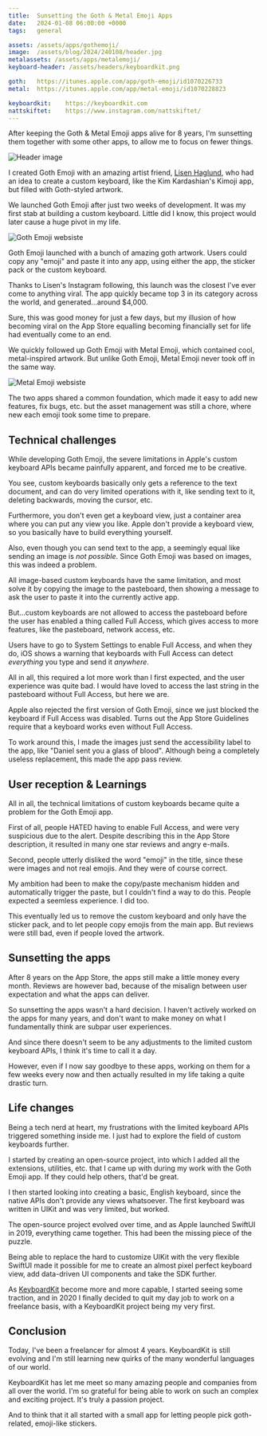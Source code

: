 ```yaml
---
title:  Sunsetting the Goth & Metal Emoji Apps
date:   2024-01-08 06:00:00 +0000
tags:   general

assets: /assets/apps/gothemoji/
image:  /assets/blog/2024/240108/header.jpg
metalassets: /assets/apps/metalemoji/
keyboard-header: /assets/headers/keyboardkit.png

goth:   https://itunes.apple.com/app/goth-emoji/id1070226733
metal:  https://itunes.apple.com/app/metal-emoji/id1070228823

keyboardkit:    https://keyboardkit.com
nattskiftet:    https://www.instagram.com/nattskiftet/
---
```


After keeping the Goth & Metal Emoji apps alive for 8 years, I'm sunsetting them together with some other apps, to allow me to focus on fewer things.

![Header image]({{page.image}})

I created Goth Emoji with an amazing artist friend, [Lisen Haglund]({{page.nattskiftet}}), who had an idea to create a custom keyboard, like the Kim Kardashian's Kimoji app, but filled with Goth-styled artwork.

We launched Goth Emoji after just two weeks of development. It was my first stab at building a custom keyboard. Little did I know, this project would later cause a huge pivot in my life.

![Goth Emoji websiste]({{page.assets}}website.jpg)

Goth Emoji launched with a bunch of amazing goth artwork. Users could copy any "emoji" and paste it into any app, using either the app, the sticker pack or the custom keyboard.

Thanks to Lisen's Instagram following, this launch was the closest I've ever come to anything viral. The app quickly became top 3 in its category across the world, and generated...around $4,000.

Sure, this was good money for just a few days, but my illusion of how becoming viral on the App Store equalling becoming financially set for life had eventually come to an end.

We quickly followed up Goth Emoji with Metal Emoji, which contained cool, metal-inspired artwork. But unlike Goth Emoji, Metal Emoji never took off in the same way.

![Metal Emoji websiste]({{page.metalassets}}website.jpg)

The two apps shared a common foundation, which made it easy to add new features, fix bugs, etc. but the asset management was still a chore, where new each emoji took some time to prepare.


## Technical challenges

While developing Goth Emoji, the severe limitations in Apple's custom keyboard APIs became painfully apparent, and forced me to be creative.

You see, custom keyboards basically only gets a reference to the text document, and can do very limited operations with it, like sending text to it, deleting backwards, moving the cursor, etc.

Furthermore, you don't even get a keyboard view, just a container area where you can put any view you like. Apple don't provide a keyboard view, so you basically have to build everything yourself.

Also, even though you can send text to the app, a seemingly equal like sending an image is *not possible*. Since Goth Emoji was based on images, this was indeed a problem.

All image-based custom keyboards have the same limitation, and most solve it by copying the image to the pasteboard, then showing a message to ask the user to paste it into the currently active app. 

But...custom keyboards are not allowed to access the pasteboard before the user has enabled a thing called Full Access, which gives access to more features, like the pasteboard, network access, etc.

Users have to go to System Settings to enable Full Access, and when they do, iOS shows a warning that keyboards with Full Access can detect *everything* you type and send it *anywhere*.

All in all, this required a lot more work than I first expected, and the user experience was quite bad. I would have loved to access the last string in the pasteboard without Full Access, but here we are.

Apple also rejected the first version of Goth Emoji, since we just blocked the keyboard if Full Access was disabled. Turns out the App Store Guidelines require that a keyboard works even without Full Access.

To work around this, I made the images just send the accessibility label to the app, like "Daniel sent you a glass of blood". Although being a completely useless replacement, this made the app pass review.


## User reception & Learnings

All in all, the technical limitations of custom keyboards became quite a problem for the Goth Emoji app. 

First of all, people HATED having to enable Full Access, and were very suspicious due to the alert. Despite describing this in the App Store description, it resulted in many one star reviews and angry e-mails.

Second, people utterly disliked the word "emoji" in the title, since these were images and not real emojis. And they were of course correct.

My ambition had been to make the copy/paste mechanism hidden and automatically trigger the paste, but I couldn't find a way to do this. People expected a seemless experience. I did too.

This eventually led us to remove the custom keyboard and only have the sticker pack, and to let people copy emojis from the main app. But reviews were still bad, even if people loved the artwork.


## Sunsetting the apps

After 8 years on the App Store, the apps still make a little money every month. Reviews are however bad, because of the misalign between user expectation and what the apps can deliver.

So sunsetting the apps wasn't a hard decision. I haven't actively worked on the apps for many years, and don't want to make money on what I fundamentally think are subpar user experiences.

And since there doesn't seem to be any adjustments to the limited custom keyboard APIs, I think it's time to call it a day.

However, even if I now say goodbye to these apps, working on them for a few weeks every now and then actually resulted in my life taking a quite drastic turn.


## Life changes

Being a tech nerd at heart, my frustrations with the limited keyboard APIs triggered something inside me. I just had to explore the field of custom keyboards further.

I started by creating an open-source project, into which I added all the extensions, utilities, etc. that I came up with during my work with the Goth Emoji app. If they could help others, that'd be great.

I then started looking into creating a basic, English keyboard, since the native APIs don't provide any views whatsoever. The first keyboard was written in UIKit and was very limited, but worked.

The open-source project evolved over time, and as Apple launched SwiftUI in 2019, everything came together. This had been the missing piece of the puzzle.

Being able to replace the hard to customize UIKit with the very flexible SwiftUI made it possible for me to create an almost pixel perfect keyboard view, add data-driven UI components and take the SDK further.

As [KeyboardKit]({{page.keyboardkit}}) become more and more capable, I started seeing some traction, and in 2020 I finally decided to quit my day job to work on a freelance basis, with a KeyboardKit project being my very first.


## Conclusion

Today, I've been a freelancer for almost 4 years. KeyboardKit is still evolving and I'm still learning new quirks of the many wonderful languages of our world.

KeyboardKit has let me meet so many amazing people and companies from all over the world. I'm so grateful for being able to work on such an complex and exciting project. It's truly a passion project.

And to think that it all started with a small app for letting people pick goth-related, emoji-like stickers.